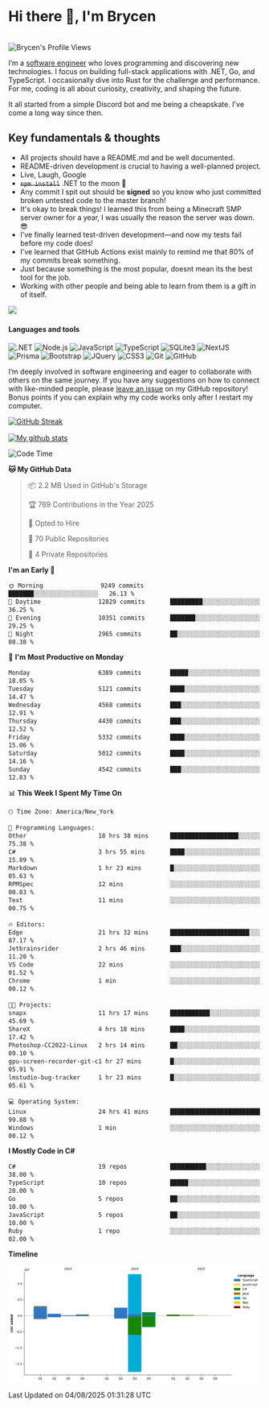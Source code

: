 # Hi there 👋, I'm Brycen

<br>
<img src="https://komarev.com/ghpvc/?username=BrycensRanch" alt="Brycen's Profile Views" />

I’m a [software engineer](https://en.wikipedia.org/wiki/Software_engineering) who loves programming and discovering new technologies. I focus on building full-stack applications with .NET, Go, and TypeScript. I occasionally dive into Rust for the challenge and performance. For me, coding is all about curiosity, creativity, and shaping the future.

It all started from a simple Discord bot and me being a cheapskate. I've come a long way since then.

## Key fundamentals & thoughts

- All projects should have a README.md and be well documented.
- README-driven development is crucial to having a well-planned project.
- Live, Laugh, Google
- ~~`npm install`~~ .NET to the moon 🚀
- Any commit I spit out should be **signed** so you know who just committed broken untested code to the master branch!
- It's okay to break things! I learned this from being a Minecraft SMP server owner for a year, I was usually the reason the server was down. 😎
- I've finally learned test-driven development—and now my tests fail before my code does!
- I've learned that GitHub Actions exist mainly to remind me that 80% of my commits break something.
- Just because something is the most popular, doesnt mean its the best tool for the job.
- Working with other people and being able to learn from them is a gift in of itself.

<img src="https://res.cloudinary.com/practicaldev/image/fetch/s--OoBLh7-Q--/c_limit%2Cf_auto%2Cfl_progressive%2Cq_auto%2Cw_880/https://cdn-images-1.medium.com/max/1614/1%2A8BlqJ8lNVZzuRjAg1mZ50w.png" height="400"/>

<h4>Languages and tools</h4>
<p>
  <img src="https://img.shields.io/badge/.NET-%23512BD4.svg?&style=for-the-badge&logo=dotnet&logoColor=white" alt=".NET" />
  <img src="https://img.shields.io/badge/node.js%20-%2343853D.svg?&style=for-the-badge&logo=node.js&logoColor=white" alt="Node.js" />
  <img src="https://img.shields.io/badge/javascript%20-%23323330.svg?&style=for-the-badge&logo=javascript&logoColor=%23F7DF1E" alt="JavaScript" />
  <img src="https://img.shields.io/badge/typescript%20-%23323330.svg?&style=for-the-badge&logo=typescript&logoColor=#3467eb" alt="TypeScript" />
  <img src="https://img.shields.io/badge/sqlite3%20-%23323330.svg?&style=for-the-badge&logo=sqlite&logoColor=#3467eb" alt="SQLite3" />
  <img src="https://img.shields.io/badge/Next.JS%20-%23323330.svg?&style=for-the-badge&logo=next.js&logoColor=#3467eb" alt="NextJS" />
  <img src="https://img.shields.io/badge/Prisma%20-%23323330.svg?&style=for-the-badge&logo=prisma&logoColor=#3467eb" alt="Prisma" />
  <img src="https://img.shields.io/badge/bootstrap%20-%23323330.svg?&style=for-the-badge&logo=bootstrap" alt="Bootstrap" />
  <img src="https://img.shields.io/badge/jquery%20-%23323330.svg?&style=for-the-badge&logo=jquery" alt="JQuery" />
  <img src="https://img.shields.io/badge/css3%20-%23323330.svg?&style=for-the-badge&logo=css3" alt="CSS3" />
  <img src="https://img.shields.io/badge/git%20-%23323330.svg?&style=for-the-badge&logo=git" alt="Git" />
  <img src="https://img.shields.io/badge/github%20-%23323330.svg?&style=for-the-badge&logo=github" alt="GitHub" />
</p>

I’m deeply involved in software engineering and eager to collaborate with others on the same journey. If you have any suggestions on how to connect with like-minded people, please [leave an issue](https://github.com/BrycensRanch/BrycensRanch/issues/new) on my GitHub repository! Bonus points if you can explain why my code works only after I restart my computer. 

<p><a href="https://git.io/streak-stats"><img src=https://github-readme-streak-stats-eight.vercel.app?user=BrycensRanch&amp;theme=dark&amp;hide_border=true&fire=EB5454&amp;ring=0CEB19" alt="GitHub Streak"></a></p>

<a href="https://github.com/anuraghazra/github-readme-stats">
  <img align="center" src="https://github-readme-stats.anuraghazra1.vercel.app/api?username=BrycensRanch&show_icons=true&line_height=27&include_all_commits=true" alt="My github stats" />
</a>

<!--START_SECTION:waka-->
![Code Time](http://img.shields.io/badge/Code%20Time-2%2C461%20hrs%204%20mins-blue)

**🐱 My GitHub Data** 

> 📦 2.2 MB Used in GitHub's Storage 
 > 
> 🏆 769 Contributions in the Year 2025
 > 
> 💼 Opted to Hire
 > 
> 📜 70 Public Repositories 
 > 
> 🔑 4 Private Repositories 
 > 
**I'm an Early 🐤** 

```text
🌞 Morning                9249 commits        ███████░░░░░░░░░░░░░░░░░░   26.13 % 
🌆 Daytime                12829 commits       █████████░░░░░░░░░░░░░░░░   36.25 % 
🌃 Evening                10351 commits       ███████░░░░░░░░░░░░░░░░░░   29.25 % 
🌙 Night                  2965 commits        ██░░░░░░░░░░░░░░░░░░░░░░░   08.38 % 
```
📅 **I'm Most Productive on Monday** 

```text
Monday                   6389 commits        █████░░░░░░░░░░░░░░░░░░░░   18.05 % 
Tuesday                  5121 commits        ████░░░░░░░░░░░░░░░░░░░░░   14.47 % 
Wednesday                4568 commits        ███░░░░░░░░░░░░░░░░░░░░░░   12.91 % 
Thursday                 4430 commits        ███░░░░░░░░░░░░░░░░░░░░░░   12.52 % 
Friday                   5332 commits        ████░░░░░░░░░░░░░░░░░░░░░   15.06 % 
Saturday                 5012 commits        ████░░░░░░░░░░░░░░░░░░░░░   14.16 % 
Sunday                   4542 commits        ███░░░░░░░░░░░░░░░░░░░░░░   12.83 % 
```


📊 **This Week I Spent My Time On** 

```text
🕑︎ Time Zone: America/New_York

💬 Programming Languages: 
Other                    18 hrs 38 mins      ███████████████████░░░░░░   75.38 % 
C#                       3 hrs 55 mins       ████░░░░░░░░░░░░░░░░░░░░░   15.89 % 
Markdown                 1 hr 23 mins        █░░░░░░░░░░░░░░░░░░░░░░░░   05.63 % 
RPMSpec                  12 mins             ░░░░░░░░░░░░░░░░░░░░░░░░░   00.83 % 
Text                     11 mins             ░░░░░░░░░░░░░░░░░░░░░░░░░   00.75 % 

🔥 Editors: 
Edge                     21 hrs 32 mins      ██████████████████████░░░   87.17 % 
Jetbrainsrider           2 hrs 46 mins       ███░░░░░░░░░░░░░░░░░░░░░░   11.20 % 
VS Code                  22 mins             ░░░░░░░░░░░░░░░░░░░░░░░░░   01.52 % 
Chrome                   1 min               ░░░░░░░░░░░░░░░░░░░░░░░░░   00.12 % 

🐱‍💻 Projects: 
snapx                    11 hrs 17 mins      ███████████░░░░░░░░░░░░░░   45.69 % 
ShareX                   4 hrs 18 mins       ████░░░░░░░░░░░░░░░░░░░░░   17.42 % 
Photoshop-CC2022-Linux   2 hrs 14 mins       ██░░░░░░░░░░░░░░░░░░░░░░░   09.10 % 
gpu-screen-recorder-git-c1 hr 27 mins        █░░░░░░░░░░░░░░░░░░░░░░░░   05.91 % 
lmstudio-bug-tracker     1 hr 23 mins        █░░░░░░░░░░░░░░░░░░░░░░░░   05.61 % 

💻 Operating System: 
Linux                    24 hrs 41 mins      █████████████████████████   99.88 % 
Windows                  1 min               ░░░░░░░░░░░░░░░░░░░░░░░░░   00.12 % 
```

**I Mostly Code in C#** 

```text
C#                       19 repos            ██████████░░░░░░░░░░░░░░░   38.00 % 
TypeScript               10 repos            █████░░░░░░░░░░░░░░░░░░░░   20.00 % 
Go                       5 repos             ██░░░░░░░░░░░░░░░░░░░░░░░   10.00 % 
JavaScript               5 repos             ██░░░░░░░░░░░░░░░░░░░░░░░   10.00 % 
Ruby                     1 repo              ░░░░░░░░░░░░░░░░░░░░░░░░░   02.00 % 
```



**Timeline**

![Lines of Code chart](https://raw.githubusercontent.com/BrycensRanch/BrycensRanch/main/assets/bar_graph.png)


 Last Updated on 04/08/2025 01:31:28 UTC
<!--END_SECTION:waka-->

<!--
**BrycensRanch/BrycensRanch** is a ✨ _special_ ✨ repository because its `README.md` (this file) appears on your GitHub profile.

Here are some ideas to get you started:

- 🔭 I’m currently working on ...
- 🌱 I’m currently learning ...
- 👯 I’m looking to collaborate on ...
- 🤔 I’m looking for help with ...
- 💬 Ask me about ...
- 📫 How to reach me: ...
- 😄 Pronouns: ...
- ⚡ Fun fact: ...
-->
